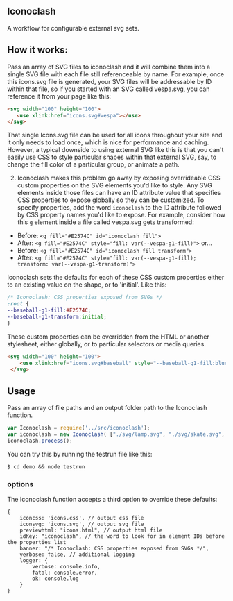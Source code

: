 ## Iconoclash

A workflow for configurable external svg sets.


## How it works:

Pass an array of SVG files to iconoclash and it will combine them into a single SVG file with each file still referenceable by name. For example, once this icons.svg file is generated, your SVG files will be addressable by ID within that file, so if you started with an SVG called vespa.svg, you can reference  it from your page like this:

 ```html
<svg width="100" height="100">
    <use xlink:href="icons.svg#vespa"></use>
 </svg>
```

That single Icons.svg file can be used for all icons throughout your site and it only needs to load once, which is nice for performance and caching. However, a typical downside to using external SVG like this is that you can't easily use CSS to style particular shapes within that external SVG, say, to change the fill color of a particular group, or animate a path. 

2. Iconoclash makes this problem go away by exposing overrideable CSS custom properties on the SVG elements you'd like to style. Any SVG elements inside those files can have an ID attribute value that specifies CSS properties to expose globally so they can be customized. To specify properties, add the word `iconoclash` to the ID attribute followed by CSS property names you'd like to expose. For example, consider how this `g` element inside a file called vespa.svg gets transformed:
 - Before:  `<g fill="#E2574C" id="iconoclash fill">`
 - After:   `<g fill="#E2574C" style="fill: var(--vespa-g1-fill)">`
or...
 - Before:  `<g fill="#E2574C" id="iconoclash fill transform">`
 - After:   `<g fill="#E2574C" style="fill: var(--vespa-g1-fill); transform: var(--vespa-g1-transform)">`

Iconoclash sets the defaults for each of these CSS custom properties either to an existing value on the shape, or to 'initial'. Like this:
``` css
/* Iconoclash: CSS properties exposed from SVGs */
:root {
--baseball-g1-fill:#E2574C;
--baseball-g1-transform:initial;
}
```

These custom properties can be overridden from the HTML or another stylesheet, either globally, or to particular selectors or media queries.

```html
<svg width="100" height="100">
    <use xlink:href="icons.svg#baseball" style="--baseball-g1-fill:blue;--baseball-g1-transform:rotate(90deg);"></use>
 </svg>
 ```

## Usage

Pass an array of file paths and an output folder path to the  Iconoclash function.

```js 
var Iconoclash = require('../src/iconoclash');
var iconoclash = new Iconoclash( ["./svg/lamp.svg", "./svg/skate.svg", "./svg/vespa.svg"], "./output/" );
iconoclash.process();
```

You can try this by running the testrun file like this:

```
$ cd demo && node testrun
```

### options

The Iconoclash function accepts a third option to override these defaults:

```
{
    iconcss: 'icons.css', // output css file
    iconsvg: 'icons.svg', // output svg file
    previewhtml: "icons.html", // output html file
    idKey: "iconoclash", // the word to look for in element IDs before the properties list
    banner: "/* Iconoclash: CSS properties exposed from SVGs */",
    verbose: false, // additional logging 
    logger: {
        verbose: console.info,
        fatal: console.error,
        ok: console.log
    }
}
```
